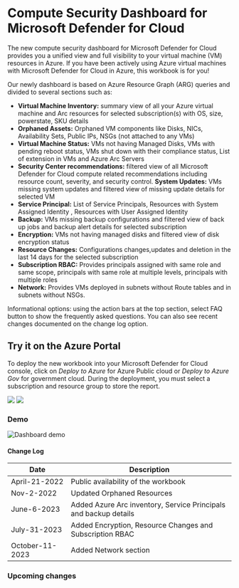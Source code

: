 # Compute Security Dashboard for Microsoft Defender for Cloud

The new compute security dashboard for Microsoft Defender for Cloud provides you a unified view and full visibility to your virtual machine (VM) resources in Azure. If you have been actively using Azure virtual machines with  Microsoft Defender for Cloud in Azure, this workbook is for you!

Our newly dashboard is based on Azure Resource Graph (ARG) queries and divided to several sections such as:

-	**Virtual Machine Inventory:** summary view of all your Azure virtual machine and Arc resources for selected subscription(s) with OS, size, powerstate, SKU details 
-	**Orphaned Assets:** Orphaned VM components like Disks, NICs, Availability Sets, Public IPs, NSGs (not attached to any VMs) 
-	**Virtual Machine Status:** VMs not having Managed Disks, VMs with pending reboot status, VMs shut down with their compliance status, List of extension in VMs and Azure Arc Servers 
-	**Security Center recommendations:** filtered view of all Microsoft Defender for Cloud compute related recommendations including resource count, severity, and security control. **System Updates:** VMs missing system updates and filtered view of missing update details for selected VM 
-	**Service Principal:** List of Service Principals, Resources with System Assigned Identity , Resources with User Assigned Identity
-	**Backup:** VMs missing backup configurations and filtered view of back up jobs and backup alert details for selected subscription
-	**Encryption:** VMs not having managed disks and filtered view of disk encryption status
-	**Resource Changes:**  Configurations changes,updates and deletion in the last 14 days for the selected subscription
-	**Subscription RBAC:** Provides principals assigned with same role and same scope, principals with same role at multiple levels, principals with multiple roles
-	**Network:** Provides VMs deployed in subnets without Route tables and in subnets without NSGs. 


Informational options: using the action bars at the top section, select FAQ button to show the frequently asked questions. You can also see recent changes documented on the change log option.

## Try it on the Azure Portal

To deploy the new workbook into your Microsoft Defender for Cloud console, click on *Deploy to Azure* for Azure Public cloud or *Deploy to Azure Gov* for government cloud.
During the deployment, you must select a subscription and resource group to store the report. 

<a href="https://portal.azure.com/#create/Microsoft.Template/uri/https%3A%2F%2Fraw.githubusercontent.com%2FITSec365%2FWorkbooks%2Fmain%2FComputeSecurityDashboard%2FComputeSecurityDashboardv5.json" target="_blank"><img src="https://aka.ms/deploytoazurebutton"/></a>
<a href="https://portal.azure.us/#create/Microsoft.Template/uri/https%3A%2F%2Fraw.githubusercontent.com%2FITSec365%2FWorkbooks%2Fmain%2FComputeSecurityDashboard%2FComputeSecurityDashboardv5.json" target="_blank"><img src="https://aka.ms/deploytoazuregovbutton"/></a>

### Demo
![Dashboard demo](./compsec.GIF)

#### Change Log 

|Date|Description|
|---|---|
|April-21-2022| Public availability of the workbook| 
|Nov-2-2022| Updated Orphaned Resources  | 
|June-6-2023| Added Azure Arc inventory, Service Principals and backup details  | 
|July-31-2023| Added Encryption, Resource Changes and Subscription RBAC  |
|October-11-2023| Added Network section  |

### Upcoming changes


